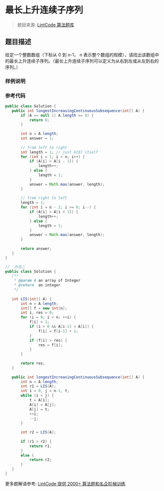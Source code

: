 # 最长上升连续子序列
 > 题目来源: [LintCode 算法题库](https://www.lintcode.com/problem/longest-increasing-continuous-subsequence/?utm_source=sc-github-wzz)
 ## 题目描述
 给定一个整数数组（下标从 0 到 n-1， n 表示整个数组的规模），请找出该数组中的最长上升连续子序列。（最长上升连续子序列可以定义为从右到左或从左到右的序列。）
 ### 样例说明
 
 ### 参考代码
 ```java
public class Solution {
    public int longestIncreasingContinuousSubsequence(int[] A) {
        if (A == null || A.length == 0) {
            return 0;
        }
        
        int n = A.length;
        int answer = 1;
        
        // from left to right
        int length = 1; // just A[0] itself
        for (int i = 1; i < n; i++) {
            if (A[i] > A[i - 1]) {
                length++;
            } else {
                length = 1;
            }
            answer = Math.max(answer, length);
        }
        
        // from right to left
        length = 1;
        for (int i = n - 2; i >= 0; i--) {
            if (A[i] > A[i + 1]) {
                length++;
            } else {
                length = 1;
            }
            answer = Math.max(answer, length);
        }
        
        return answer;
    }
}

//  方法二
public class Solution {
    /**
     * @param A an array of Integer
     * @return  an integer
     */
    
    int LIS(int[] A) {
        int n = A.length;
        int[] f = new int[n];
        int i, res = 0;
        for (i = 0; i < n; ++i) {
            f[i] = 1;
            if (i > 0 && A[i-1] < A[i]) {
                f[i] = f[i-1] + 1;
            }
            if (f[i] > res) {
                res = f[i];
            }
        }
        
        return res;
    }
     
    public int longestIncreasingContinuousSubsequence(int[] A) {
        int n = A.length;
        int r1 = LIS(A);
        int i = 0, j = n-1, t;
        while (i < j) {
            t = A[i];
            A[i] = A[j];
            A[j] = t;
            ++i;
            --j;
        }
        
        int r2 = LIS(A);
        
        if (r1 > r2) {
            return r1;
        }
        else {
            return r2;
        }
    }
}
```
 更多题解请参考: [LintCode 提供 2000+ 算法题和名企阶梯训练](https://www.lintcode.com/problem/?utm_source=sc-github-wzz)